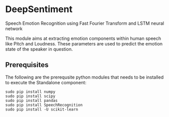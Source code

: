 # DeepSentiment
Speech Emotion Recognition using Fast Fourier Transform and LSTM neural network

This module aims at extracting emotion components within human speech like Pitch and Loudness. These parameters are used to predict the emotion state of the speaker in question.

## Prerequisites
The following are the prerequsite python modules that needs to be installed to execute the Standalone component:
```
sudo pip install numpy 
sudo pip install scipy
sudo pip install pandas
sudo pip install SpeechRecognition
sudo pip install -U scikit-learn
```
